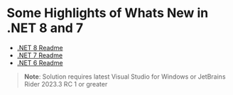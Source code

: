 # Some Highlights of Whats New in .NET 8 and 7

- [.NET 8 Readme](./dotnet8/core/readme.md)
- [.NET 7 Readme](./dotnet7/readme.md)
- [.NET 6 Readme](./dotnet6/readme.md)

> **Note**:  Solution requires latest Visual Studio for Windows or JetBrains Rider 2023.3 RC 1 or greater
